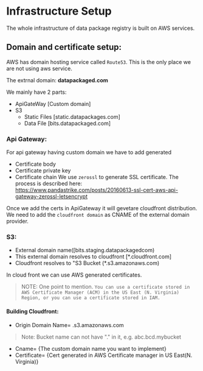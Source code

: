 # Infrastructure Setup
The whole infrastructure of data package registry is built on AWS services.
## Domain and certificate setup:
AWS has domain hosting service called ```Route53```. This is the only place we are not using aws service.

The extrnal domain: **datapackaged.com**

We mainly have 2 parts:
- ApiGateWay [Custom domain]
- S3
    - Static Files [static.datapackages.com]
    - Data File [bits.datapackaged.com]

### Api Gateway:
For api gateway having custom domain we have to add generated
- Certificate body
- Certificate private key
- Certificate chain
We use ```zerossl``` to generate SSL certificate.
The process is described here:
https://www.pandastrike.com/posts/20160613-ssl-cert-aws-api-gateway-zerossl-letsencrypt

Once we add the certs in ApiGateway it will gevetare cloudfront distribution.
We need to add the ```cloudfront domain``` as CNAME of the external domain provider.

### S3:

- External domain name([bits.staging.datapackagedcom)
- This external domain resolves to cloudfront [*.cloudfront.com]
- Cloudfront resolves to "S3 Bucket (*.s3.amazonaws.com)


In cloud front we can use AWS generated certificates.
> NOTE: One point to mention. ```You can use a certificate stored in AWS Certificate Manager (ACM) in the US East
(N. Virginia) Region, or you can use a certificate stored in IAM.```

#### Building Cloudfront:
- Origin Domain Name= <bucketname>.s3.amazonaws.com
> Note: Bucket name can not have "." in it, e.g. abc.bcd.mybucket

- Cname= {The custom domain name you want to implement}
- Certificate= {Cert generated in AWS Certificate manager in US East(N. Virginia)}

